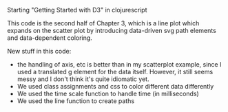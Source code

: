 Starting "Getting Started with D3" in clojurescript

This code is the second half of Chapter 3, which is a
line plot which expands on the scatter plot by introducing
data-driven svg path elements and data-dependent
coloring.

New stuff in this code:
  - the handling of axis, etc is better than in my scatterplot
    example, since I used a translated g element for the data
    itself. However, it still seems messy and I don't think it's
    quite idiomatic yet.
  - We used class assignments and css to color different data
    differently
  - We used the time scale function to handle time (in milliseconds)
  - We used the line function to create paths
